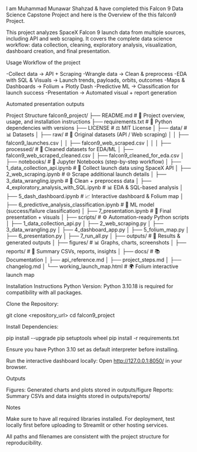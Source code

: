 I am Muhammad Munawar Shahzad & have completed this Falcon 9 Data Science Capstone Project and here is the  Overview of the this falcon9 Project. 

This project analyzes SpaceX Falcon 9 launch data from multiple sources, including API and web scraping. It covers the complete data science workflow: data collection, cleaning, exploratory analysis, visualization, dashboard creation, and final presentation.

Usage Workflow of the project

-Collect data → API + Scraping
-Wrangle data → Clean & preprocess
-EDA with SQL & Visuals → Launch trends, payloads, orbits, outcomes
-Maps & Dashboards → Folium + Plotly Dash
-Predictive ML → Classification for launch success
-Presentation → Automated visual + report generation

Automated presentation outputs

Project Structure
falcon9_project/
├── README.md # 📖 Project overview, usage, and installation instructions
├── requirements.txt # 🐍 Python dependencies with versions
├── LICENSE # ⚖️ MIT License
│
├── data/ # 📊 Datasets
│ ├── raw/ # 📂 Original datasets (API / Web scraping)
│ │ ├── falcon9_launches.csv
│ │ ├── falcon9_web_scraped.csv
│ │
│ ├── processed/ # 📂 Cleaned datasets for EDA/ML
│ ├── falcon9_web_scraped_cleaned.csv
│ ├── falcon9_cleaned_for_eda.csv
│
├── notebooks/ # 📓 Jupyter Notebooks (step-by-step workflow)
│ ├── 1_data_collection_api.ipynb # 🚀 Collect launch data using SpaceX API
│ ├── 2_web_scraping.ipynb # 🌐 Scrape additional launch details
│ ├── 3_data_wrangling.ipynb # 🧹 Clean + preprocess data
│ ├── 4_exploratory_analysis_with_SQL.ipynb # 📊 EDA & SQL-based analysis
│ ├── 5_dash_dashboard.ipynb # 📈 Interactive dashboard & Folium map
│ ├── 6_predictive_analysis_classification.ipynb # 🤖 ML model (success/failure classification)
│ ├── 7_presentation.ipynb # 🎨 Final presentation + visuals
│
├── scripts/ # ⚙️ Automation-ready Python scripts
│ ├── 1_data_collection_api.py
│ ├── 2_web_scraping.py
│ ├── 3_data_wrangling.py
│ ├── 4_dashboard_app.py
│ ├── 5_folium_map.py
│ ├── 6_presentation.py
│ ├── 7_run_all.py
│
├── outputs/ # 📂 Results & generated outputs
│ ├── figures/ # 📊 Graphs, charts, screenshots
│ ├── reports/ # 📑 Summary CSVs, reports, insights
│
├── docs/ # 📚 Documentation
│ ├── api_reference.md
│ ├── project_steps.md
│ ├── changelog.md
│
└── working_launch_map.html # 🌍 Folium interactive launch map

Installation Instructions
Python Version: Python 3.10.18 is required for compatibility with all packages.

Clone the Repository:

git clone <repository_url>
cd falcon9_project

Install Dependencies:

pip install --upgrade pip setuptools wheel
pip install -r requirements.txt

Ensure you have Python 3.10 set as default interpreter before installing.

Run the interactive dashboard locally:
Open http://127.0.0.1:8050/ in your browser.


Outputs

Figures: Generated charts and plots stored in outputs/figure
Reports: Summary CSVs and data insights stored in outputs/reports/

Notes

Make sure to have all required libraries installed.
For deployment, test locally first before uploading to Streamlit or other hosting services.

All paths and filenames are consistent with the project structure for reproducibility.
